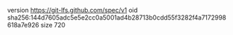 version https://git-lfs.github.com/spec/v1
oid sha256:144d7605adc5e5e2cc0a5001ad4b28713b0cdd55f3282f4a7172998618a7e926
size 720
